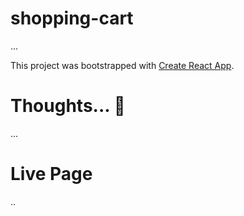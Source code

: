 # shopping-cart
...

This project was bootstrapped with [Create React App](https://github.com/facebook/create-react-app).

# Thoughts... :thinking:
...

# Live Page
..
